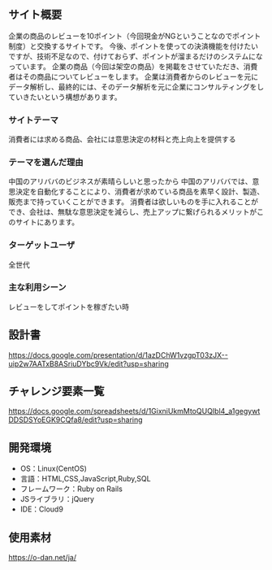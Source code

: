 # <TradingReview>

## サイト概要
 企業の商品のレビューを10ポイント（今回現金がNGということなのでポイント制度）と交換するサイトです。
 今後、ポイントを使っての決済機能を付けたいですが、技術不足なので、付けておらず、ポイントが溜まるだけのシステムになっています。
 企業の商品（今回は架空の商品）を掲載をさせていただき、消費者はその商品についてレビューをします。
 企業は消費者からのレビューを元にデータ解析し、最終的には、そのデータ解析を元に企業にコンサルティングをしていきたいという構想があります。


### サイトテーマ
 消費者には求める商品、会社には意思決定の材料と売上向上を提供する

### テーマを選んだ理由
 中国のアリババのビジネスが素晴らしいと思ったから
 中国のアリババでは、意思決定を自動化することにより、消費者が求めている商品を素早く設計、製造、販売まで持っていくことができます。
 消費者は欲しいものを手に入れることができ、会社は、無駄な意思決定を減らし、売上アップに繋げられるメリットがこのサイトにあります。


### ターゲットユーザ
全世代

### 主な利用シーン
レビューをしてポイントを稼ぎたい時

## 設計書
https://docs.google.com/presentation/d/1azDChW1vzgpT03zJX--uip2w7AATxB8ASriuDYbc9Vk/edit?usp=sharing


## チャレンジ要素一覧
https://docs.google.com/spreadsheets/d/1GixniUkmMtoQUQIbl4_a1gegywtDDSDSYoEGK9CQfa8/edit?usp=sharing

## 開発環境
- OS：Linux(CentOS)
- 言語：HTML,CSS,JavaScript,Ruby,SQL
- フレームワーク：Ruby on Rails
- JSライブラリ：jQuery
- IDE：Cloud9

## 使用素材
https://o-dan.net/ja/